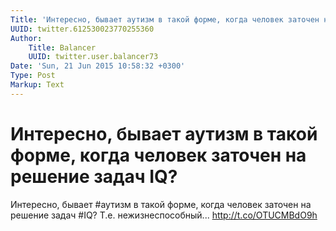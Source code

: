 ```yaml
---
Title: 'Интересно, бывает аутизм в такой форме, когда человек заточен на решение задач IQ?'
UUID: twitter.612530023770255360
Author:
    Title: Balancer
    UUID: twitter.user.balancer73
Date: 'Sun, 21 Jun 2015 10:58:32 +0300'
Type: Post
Markup: Text
---
```


# Интересно, бывает аутизм в такой форме, когда человек заточен на решение задач IQ?

Интересно, бывает #аутизм в такой форме, когда человек
заточен на решение задач #IQ? Т.е. нежизнеспособный...
http://t.co/OTUCMBdO9h